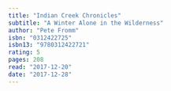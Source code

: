 ```yaml
---
title: "Indian Creek Chronicles"
subtitle: "A Winter Alone in the Wilderness"
author: "Pete Fromm"
isbn: "0312422725"
isbn13: "9780312422721"
rating: 5
pages: 208
read: "2017-12-20"
date: "2017-12-28"
---
```


